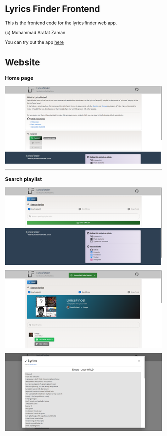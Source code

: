 # Lyrics Finder Frontend
This is the frontend code for the lyrics finder web app.

(c) Mohammad Arafat Zaman

You can try out the app [here](https://lyrics-finder-02nb.onrender.com/)

# Website

### Home page
![Home page](/docs/LyricsFinder/1_Home.png)

---

### Search playlist
![Load playlist](/docs/LyricsFinder//2_LoadPlaylist.png) 

![Search playlist](/docs/LyricsFinder/3_SearchPlaylist.png)

![Lyrics](/docs/LyricsFinder/5_Lyrics.png)